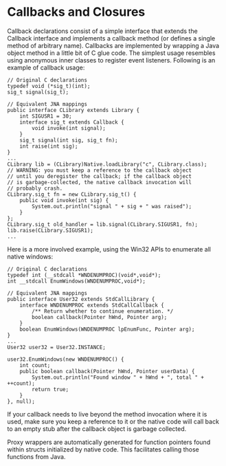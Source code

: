 Callbacks and Closures
======================

Callback declarations consist of a simple interface that extends the Callback interface and implements a callback method (or defines a single method of arbitrary name). Callbacks are implemented by wrapping a Java object method in a little bit of C glue code. The simplest usage resembles using anonymous inner classes to register event listeners. Following is an example of callback usage:
 
    // Original C declarations
    typedef void (*sig_t)(int);
    sig_t signal(sig_t);

    // Equivalent JNA mappings
    public interface CLibrary extends Library {
        int SIGUSR1 = 30;
        interface sig_t extends Callback {
            void invoke(int signal);        
        }
        sig_t signal(int sig, sig_t fn);
        int raise(int sig);
    }
    ...
    CLibrary lib = (CLibrary)Native.loadLibrary("c", CLibrary.class);
    // WARNING: you must keep a reference to the callback object
    // until you deregister the callback; if the callback object
    // is garbage-collected, the native callback invocation will
    // probably crash.
    CLibrary.sig_t fn = new CLibrary.sig_t() {
        public void invoke(int sig) {
            System.out.println("signal " + sig + " was raised");
        }
    };
    CLibrary.sig_t old_handler = lib.signal(CLibrary.SIGUSR1, fn);
    lib.raise(CLibrary.SIGUSR1);
    ...

Here is a more involved example, using the Win32 APIs to enumerate all native windows:
 
    // Original C declarations
    typedef int (__stdcall *WNDENUMPROC)(void*,void*);
    int __stdcall EnumWindows(WNDENUMPROC,void*);

    // Equivalent JNA mappings
    public interface User32 extends StdCallLibrary {
        interface WNDENUMPROC extends StdCallCallback {
            /** Return whether to continue enumeration. */
            boolean callback(Pointer hWnd, Pointer arg);
        }
        boolean EnumWindows(WNDENUMPROC lpEnumFunc, Pointer arg);
    }
    ...
    User32 user32 = User32.INSTANCE;

    user32.EnumWindows(new WNDENUMPROC() {
        int count;
        public boolean callback(Pointer hWnd, Pointer userData) {
            System.out.println("Found window " + hWnd + ", total " + ++count);
            return true;
        }
    }, null);

If your callback needs to live beyond the method invocation where it is used, make sure you keep a reference to it or the native code will call back to an empty stub after the callback object is garbage collected.

Proxy wrappers are automatically generated for function pointers found within structs initialized by native code. This facilitates calling those functions from Java.


